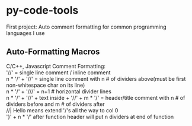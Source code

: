 # py-code-tools
First project: Auto comment formatting for common programming languages I use


## Auto-Formatting Macros 

C/C++, Javascript Comment Formatting:  
'//' = single line comment / inline comment  
n * '/' + '//' = single line comment with n # of dividers above(must be first non-whitespace char on its line)  
n * '/' + '///' = n+1 # horizontal divider lines  
n * '/' + '//' + text inside + '//' + m * '/' = header/title comment with n # of dividers before and m # of dividers after  
//| Hello means extend '/'s all the way to col 0  
'}' + n * '/' after function header will put n dividers at end of function  

